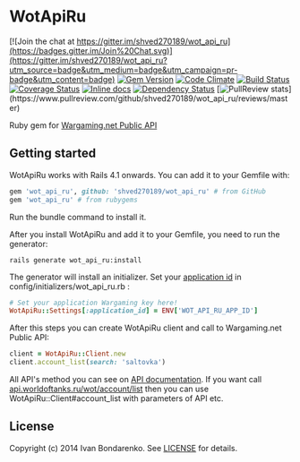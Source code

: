 WotApiRu
=======

[![Join the chat at https://gitter.im/shved270189/wot_api_ru](https://badges.gitter.im/Join%20Chat.svg)](https://gitter.im/shved270189/wot_api_ru?utm_source=badge&utm_medium=badge&utm_campaign=pr-badge&utm_content=badge)
[![Gem Version](https://badge.fury.io/rb/wot_api_ru.svg)](http://badge.fury.io/rb/wot_api_ru)
[![Code Climate](https://codeclimate.com/github/shved270189/wot_api_ru.png)](https://codeclimate.com/github/shved270189/wot_api_ru)
[![Build Status](https://travis-ci.org/shved270189/wot_api_ru.svg?branch=master)](https://travis-ci.org/shved270189/wot_api_ru)
[![Coverage Status](https://img.shields.io/coveralls/shved270189/wot_api_ru.svg)](https://coveralls.io/r/shved270189/wot_api_ru?branch=master)
[![Inline docs](http://inch-ci.org/github/shved270189/wot_api_ru.svg?branch=master)](http://inch-ci.org/github/shved270189/wot_api_ru)
[![Dependency Status](https://gemnasium.com/shved270189/wot_api_ru.svg)](https://gemnasium.com/shved270189/wot_api_ru)
[![PullReview stats](https://www.pullreview.com/github/shved270189/wot_api_ru/badges/master.svg?)](https://www.pullreview.com/github/shved270189/wot_api_ru/reviews/master)

Ruby gem for [Wargaming.net Public API](http://ru.wargaming.net/developers/documentation/guide/getting-started/)

## Getting started

WotApiRu works with Rails 4.1 onwards. You can add it to your Gemfile with:

```ruby
gem 'wot_api_ru', github: 'shved270189/wot_api_ru' # from GitHub
gem 'wot_api_ru' # from rubygems
```

Run the bundle command to install it.

After you install WotApiRu and add it to your Gemfile, you need to run the generator:

```console
rails generate wot_api_ru:install
```

The generator will install an initializer. Set your [application id](https://ru.wargaming.net/developers/applications/) in config/initializers/wot_api_ru.rb :

```ruby
# Set your application Wargaming key here!
WotApiRu::Settings[:application_id] = ENV['WOT_API_RU_APP_ID']
```

After this steps you can create WotApiRu client and call to Wargaming.net Public API:

```ruby
client = WotApiRu::Client.new
client.account_list(search: 'saltovka')
```
All API's method you can see on [API documentation](http://ru.wargaming.net/developers/api_reference).
If you want call [api.worldoftanks.ru/wot/account/list](http://ru.wargaming.net/developers/api_reference/wot/account/list/) then you can use WotApiRu::Client#account_list with parameters of API etc.

## License

Copyright (c) 2014 Ivan Bondarenko. See [LICENSE][] for details.

[license]: MIT-LICENSE
